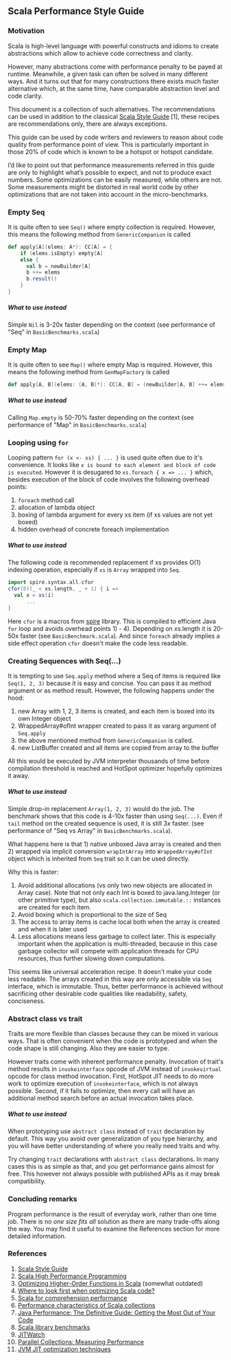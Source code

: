 ## Scala Performance Style Guide 

### Motivation

Scala is high-level language with powerful constructs and idioms to
create abstractions which allow to achieve code correctness and clarity.

However, many abstractions come with performance penalty to be payed at runtime.
Meanwhile, a given task can often be solved in many different ways. 
And it turns out that for many constructions there exists much faster alternative
which, at the same time, have comparable abstraction level and code clarity.

This document is a collection of such alternatives. The recommendations can be used
in addition to the classical [Scala Style Guide](https://docs.scala-lang.org/style/)
 [1], these recipes are recommendations only, 
there are always exceptions.

This guide can be used by code writers and reviewers to reason about code quality from
performance point of view.
This is particularly important in those 20% of code which is known to be a hotspot or
hotspot candidate.

I’d like to point out that performance measurements referred in this guide are only to 
highlight what’s possible to expect, and not to produce exact numbers. 
Some optimizations can be easily measured, while others are not. Some measurements 
might be distorted in real world code by other optimizations that are not taken into 
account in the micro-benchmarks. 

### Empty Seq

It is quite often to see `Seq()` where empty collection is required.
However, this means the following method from `GenericCompanion` is called

```scala
def apply[A](elems: A*): CC[A] = {
    if (elems.isEmpty) empty[A]
    else {
      val b = newBuilder[A]
      b ++= elems
      b.result()
    }
}
```

##### What to use instead

Simple `Nil` is 3-20x faster depending on the context 
(see  performance of "Seq" in `BasicBenchmarks.scala`)

### Empty Map

It is quite often to see `Map()` where empty Map is required.
However, this means the following method from `GenMapFactory` is called

```scala
def apply[A, B](elems: (A, B)*): CC[A, B] = (newBuilder[A, B] ++= elems).result()
```
##### What to use instead

Calling `Map.empty` is 50-70% faster depending on the context 
(see  performance of "Map" in `BasicBenchmarks.scala`)


### Looping using `for`

Looping pattern `for (x <- xs) { ... }` is used quite often due to it's convenience.
It looks like `x is bound to each element and block of code is executed`.
However it is desugared to `xs.foreach { x => ... }` which, besides
execution of the block of code involves the following overhead points:
1) `foreach` method call
2) allocation of lambda object
3) boxing of lambda argument for every xs item (if xs values are not yet boxed)
4) hidden overhead of concrete foreach implementation

##### What to use instead

The following code is recommended replacement if xs provides O(1) indexing operation,
especially if `xs` is `Array` wrapped into `Seq`.

```scala
import spire.syntax.all.cfor
cfor(0)(_ < xs.length, _ + 1) { i => 
  val x = xs(i)
      ...
}
```

Here `cfor` is a macros from [spire](https://github.com/non/spire) library.
This is compiled to efficient Java `for` loop and avoids overhead points 1) - 4).
Depending on xs.length it is 20-50x faster (see `BasicBenchmark.scala`).
And since `foreach` already implies a side effect operation `cfor` doesn't make 
the code less readable.

### Creating Sequences with Seq(...)

It is tempting to use `Seq.apply` method where a Seq of items is required like 
`Seq(1, 2, 3)` because it is easy and concise. You can pass it as method argument 
or as method result.
However, the following happens under the hood:
1) new Array with 1, 2, 3 items is created, and each item is boxed into its own Integer object
2) WrappedArray#ofInt wrapper created to pass it as vararg argument of `Seq.apply`
3) the above mentioned method from `GenericCompanion` is called.
4) new ListBuffer created and all items are copied from array to the buffer

All this would be executed by JVM interpreter thousands of time before compilation
threshold is reached and HotSpot optimizer hopefully optimizes it away.

##### What to use instead

Simple drop-in replacement `Array(1, 2, 3)` would do the job.
The benchmark shows that this code is 4-10x faster than using `Seq(...)`.
Even if `tail` method on the created sequence is used, it is still 3x faster.
(see  performance of "Seq vs Array" in `BasicBenchmarks.scala`).

What happens here is that 1) native unboxed Java array is created and then
2) wrapped via implicit conversion `wrapIntArray` into `WrappedArray#ofInt` 
object which is inherited from `Seq` trait so it can be used directly. 

Why this is faster:
1) Avoid additional allocations (vs only two new objects are allocated in Array case). 
Note that not only each Int is boxed to java.lang.Integer (or other primitive type), 
but also `scala.collection.immutable.::` instances are created for each item.
2) Avoid boxing which is proportional to the size of Seq
3) The access to array items is cache local both when the array is created and 
when it is later used
4) Less allocations means less garbage to collect later. This is especially 
important when the application is multi-threaded, because in this case garbage 
collector will compete with application threads for CPU resources, thus further
slowing down computations.

This seems like universal acceleration recipe. It doesn't make your code less readable.
The arrays created in this way are only accessible via `Seq` interface, 
which is immutable. Thus, better performance is achieved without sacrificing other
desirable code qualities like readability, safety, conciseness.

### Abstract class vs trait

Traits are more flexible than classes because they can be mixed in various ways. 
That is often convenient when the code is prototyped and when the code shape is 
still changing. Also they are easier to type. 

However traits come with inherent performance penalty. Invocation of trait's method
results in `invokeinterface` opcode of JVM instead of `invokevirtual` opcode for 
class method invocation. First, HotSpot JIT needs to do more work to optimize 
execution of `invokeinterface`, which is not always possible. Second, if it fails 
to optimize, then every call will have an additional method search before an actual 
invocation takes place.

##### What to use instead

When prototyping use `abstract class` instead of `trait` declaration by default.
This way you avoid over generalization of you type hierarchy, and you will have 
better understanding of where you really need traits and why.

Try changing `trait` declarations with `abstract class` declarations. In many cases
this is as simple as that, and you get performance gains almost for free.
This however not always possible with published APIs as it may break compatibility.


### Concluding remarks

Program performance is the result of everyday work, rather than one time job.
There is no *one size fits all* solution as there are many trade-offs along the way.
You may find it useful to examine the References section for more detailed information.

### References
1. [Scala Style Guide](https://docs.scala-lang.org/style/)
2. [Scala High Performance Programming](https://www.amazon.com/Scala-Performance-Programming-Vincent-Theron/dp/178646604X)
3. [Optimizing Higher-Order Functions in Scala](https://infoscience.epfl.ch/record/128135/files/paper.pdf) (somewhat outdated)
4. [Where to look first when optimizing Scala code?](https://stackoverflow.com/questions/15112604/where-to-look-first-when-optimizing-scala-code)
5. [Scala for comprehension performance](https://stackoverflow.com/questions/15137360/scala-for-comprehension-performance)
6. [Performance characteristics of Scala collections](https://docs.scala-lang.org/overviews/collections/performance-characteristics.html)
7. [Java Performance: The Definitive Guide: Getting the Most Out of Your Code](https://www.amazon.com/Java-Performance-Definitive-Guide-Getting/dp/1449358454)
8. [Scala library benchmarks](https://github.com/scala/scala/tree/2.13.x/test/benchmarks)
9. [JITWatch](https://github.com/AdoptOpenJDK/jitwatch)
10. [Parallel Collections: Measuring Performance](https://docs.scala-lang.org/overviews/parallel-collections/performance.html)
11. [JVM JIT optimization techniques](https://advancedweb.hu/2016/05/27/jvm_jit_optimization_techniques/)
